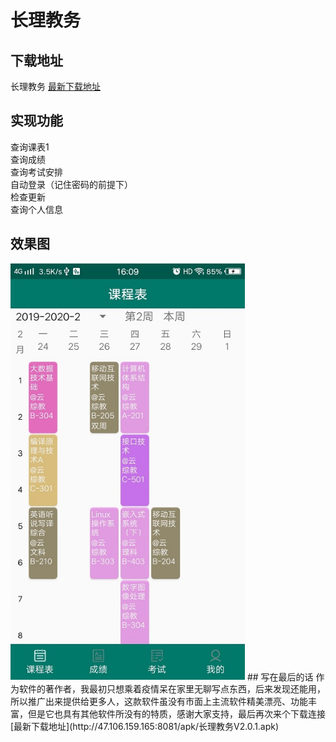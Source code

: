 # 长理教务
##  下载地址  
长理教务 [最新下载地址](http://47.106.159.165:8081/apk/长理教务V2.0.1.apk)
##  实现功能
查询课表1<br> 
查询成绩<br> 
查询考试安排<br> 
自动登录（记住密码的前提下）<br> 
检查更新<br> 
查询个人信息<br> 
##  效果图
<img src="https://github.com/892681347/EduAdminPic/raw/master/TimetablePic.jpg"  alt="课程表页面" width="375px"/>
##  写在最后的话
作为软件的著作者，我最初只想乘着疫情呆在家里无聊写点东西，后来发现还能用，所以推广出来提供给更多人，这款软件虽没有市面上主流软件精美漂亮、功能丰富，但是它也具有其他软件所没有的特质，感谢大家支持，最后再次来个下载连接[最新下载地址](http://47.106.159.165:8081/apk/长理教务V2.0.1.apk)
